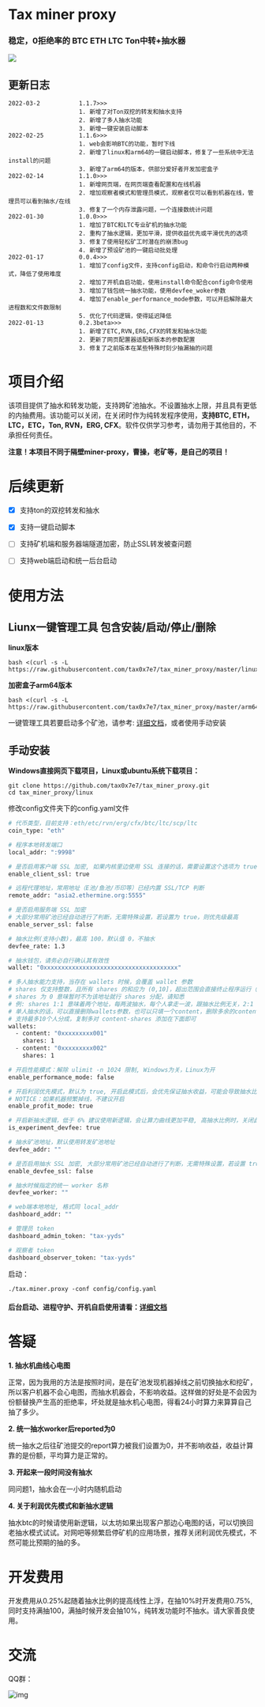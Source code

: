 # Tax miner proxy

### 稳定，0拒绝率的 BTC ETH LTC Ton中转+抽水器

![](images\1644855681.jpg)

## 更新日志

```
2022-03-2     		1.1.7>>>
					1. 新增了对Ton双挖的转发和抽水支持
					2. 新增了多人抽水功能
					3. 新增一键安装启动脚本
2022-02-25     		1.1.6>>>
					1. web会影响BTC的功能，暂时下线
					2. 新增了linux和arm64的一键启动脚本，修复了一些系统中无法install的问题
					3. 新增了arm64的版本，供部分爱好者开发加密盒子
2022-02-14          1.1.0>>>
                    1. 新增网页端，在网页端查看配置和在线机器
					2. 增加观察者模式和管理员模式，观察者仅可以看到机器在线，管理员可以看到抽水/在线
					3. 修复了一个内存泄露问题，一个连接数统计问题
2022-01-30    	    1.0.0>>>
                    1. 增加了BTC和LTC专业矿机的抽水功能
                    2. 重构了抽水逻辑，更加平滑，提供收益优先或平滑优先的选项
                    3. 修复了使用轻松矿工时潜在的崩溃bug
                    4. 新增了预设矿池的一键启动批处理
2022-01-17 		    0.0.4>>>
                    1. 增加了config文件，支持config启动，和命令行启动两种模式，降低了使用难度
                    2. 增加了开机自启功能，使用install命令配合config命令使用
                    3. 增加了钱包统一抽水功能，使用devfee_woker参数
                    4. 增加了enable_performance_mode参数，可以开启解除最大进程数和文件数限制
                    5. 优化了代码逻辑，使得延迟降低
2022-01-13 		    0.2.3beta>>>
                    1. 新增了ETC,RVN,ERG,CFX的转发和抽水功能
                    2. 更新了网页配置器适配新版本的参数配置
                    3. 修复了之前版本在某些特殊时刻少抽漏抽的问题
```

# 项目介绍

该项目提供了抽水和转发功能，支持跨矿池抽水。不设置抽水上限，并且具有更低的内抽费用。该功能可以关闭，在关闭时作为纯转发程序使用，**支持BTC,  ETH，LTC，ETC，Ton,  RVN，ERG,  CFX**。软件仅供学习参考，请勿用于其他目的，不承担任何责任。

**注意！本项目不同于隔壁miner-proxy，曹操，老矿等，是自己的项目！**

# 后续更新

- [x] 支持ton的双挖转发和抽水
- [x] 支持一键启动脚本

- [ ] 支持矿机端和服务器端隧道加密，防止SSL转发被查问题
- [ ] 支持web端启动和统一后台启动

# 使用方法

## Liunx一键管理工具 包含安装/启动/停止/删除

**linux版本**

```
bash <(curl -s -L https://raw.githubusercontent.com/tax0x7e7/tax_miner_proxy/master/linux/tools.sh)
```

**加密盒子arm64版本**

```
bash <(curl -s -L https://raw.githubusercontent.com/tax0x7e7/tax_miner_proxy/master/arm64/tools.sh)
```

一键管理工具若要启动多个矿池，请参考: [详细文档](start.md)，或者使用手动安装

## 手动安装

**Windows直接网页下载项目，Linux或ubuntu系统下载项目：**

```
git clone https://github.com/tax0x7e7/tax_miner_proxy.git
cd tax_miner_proxy/linux
```

修改config文件夹下的config.yaml文件

```bash
# 代币类型，目前支持：eth/etc/rvn/erg/cfx/btc/ltc/scp/ltc
coin_type: "eth"

# 程序本地转发端口
local_addr: ":9998"

# 是否启用客户端 SSL 加密, 如果内核里边使用 SSL 连接的话，需要设置这个选项为 true
enable_client_ssl: true

# 远程代理地址，常用地址（E池/鱼池/币印等）已经内置 SSL/TCP 判断
remote_addr: "asia2.ethermine.org:5555"

# 是否启用服务端 SSL 加密
# 大部分常用矿池已经自动进行了判断，无需特殊设置，若设置为 true，则优先级最高
enable_server_ssl: false

# 抽水比例(支持小数)，最高 100，默认值 0，不抽水
devfee_rate: 1.3

# 抽水钱包，请务必自行确认其有效性
wallet: "0xxxxxxxxxxxxxxxxxxxxxxxxxxxxxxxxxxxxxx"

# 多人抽水能力支持，当存在 wallets 时候，会覆盖 wallet 参数
# shares 仅支持整数，且所有 shares 的和应为 (0,10]，超出范围会直接终止程序运行（注意前开后闭）
# shares 为 0 意味暂时不为该地址就行 shares 分配，请知悉
# 例: shares 1:1 意味着两个地址，每两波抽水，每个人拿走一波，跟抽水比例无关，2:1 则A拿走两波，B一波
# 单人抽水的话，可以直接删除wallets参数，也可以只填一个content，删除多余的content
# 支持最多10个人分成，复制多对 content-shares 添加在下面即可
wallets:
  - content: "0xxxxxxxxx001"
    shares: 1
  - content: "0xxxxxxxxx002"
    shares: 1

# 开启性能模式：解除 ulimit -n 1024 限制, Windows为关，Linux为开
enable_performance_mode: false

# 开启利润优先模式，默认为 true, 开启此模式后，会优先保证抽水收益，可能会导致抽水比例略微超过设定值
# NOTICE：如果机器频繁掉线，不建议开启
enable_profit_mode: true

# 开启新抽水逻辑，低于 6% 建议使用新逻辑，会让算力曲线更加平稳, 高抽水比例时，关闭此项可能会提抽水收益
is_experiment_devfee: true

# 抽水矿池地址，默认使用转发矿池地址
devfee_addr: ""

# 是否启用抽水 SSL 加密, 大部分常用矿池已经自动进行了判断，无需特殊设置，若设置 true，则优先级最高
enable_devfee_ssl: false

# 抽水时候指定的统一 worker 名称
devfee_worker: ""

# web端本地地址, 格式同 local_addr
dashboard_addr: ""

# 管理员 token
dashboard_admin_token: "tax-yyds"

# 观察者 token
dashboard_observer_token: "tax-yyds"
```

启动：

```
./tax.miner.proxy -conf config/config.yaml
```

#### 后台启动、进程守护、开机自启使用请看：[详细文档](start.md)

# 答疑

**1. 抽水机曲线心电图**

正常，因为我用的方法是按照时间，是在矿池发现机器掉线之前切换抽水和挖矿，所以客户机器不会心电图，而抽水机器会，不影响收益。这样做的好处是不会因为份额替换产生高的拒绝率，坏处就是抽水机心电图，得看24小时算力来算算自己抽了多少。

**2. 统一抽水worker后reported为0**

统一抽水之后往矿池提交的report算力被我们设置为0，并不影响收益，收益计算靠的是份额，平均算力是正常的。

**3. 开起来一段时间没有抽水**

同问题1，抽水会在一小时内随机启动

**4. 关于利润优先模式和新抽水逻辑**

抽水btc的时候请使用新逻辑，以太坊如果出现客户那边心电图的话，可以切换回老抽水模式试试。对网吧等频繁启停矿机的应用场景，推荐关闭利润优先模式，不然可能比预期的抽的多。

# 开发费用

开发费用从0.25%起随着抽水比例的提高线性上浮，在抽10%时开发费用0.75%, 同时支持满抽100，满抽时候开发会抽10%，纯转发功能时不抽水。请大家善良使用。

# 交流

QQ群：

![img](images/5F3770823116805BD19F0824CA298A78.jpg)